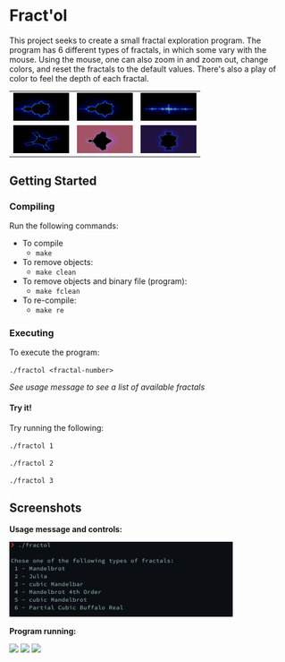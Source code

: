 
# Fract'ol

This project seeks to create a small fractal exploration program.
The program has 6 different types of fractals, in which some vary with the
mouse. Using the mouse, one can also zoom in and zoom out, change colors, and
reset the fractals to the default values. There's also a play of color to feel
the depth of each fractal.

<table style="width:100%">
  <tr>
    <td><img src="resources/1.png"style="width:100px;height:50px;"></td>
    <td><img src="resources/2.png"style="width:100px;height:50px;"></td>
    <td><img src="resources/3.png"style="width:100px;height:50px;"></td>
  </tr>
<tr>
    <td><img src="resources/4.png"style="width:100px;height:50px;"></td>
    <td><img src="resources/5.png"style="width:100px;height:50px;"></td>
    <td><img src="resources/6.png"style="width:100px;height:50px;"></td>
  </tr>
</table>

## Getting Started

### Compiling

Run the following commands:

* To compile
	- `make`
* To remove objects:
	- `make clean`
* To remove objects and binary file (program):
	- `make fclean`
* To re-compile:
	- `make re`

### Executing

To execute the program:

`./fractol <fractal-number>`

*See usage message to see a list of available fractals*

#### Try it!

Try running the following:

`./fractol 1`

`./fractol 2`

`./fractol 3`

## Screenshots

**Usage message and controls:**

<img src="resources/12.png" width="400" />

**Program running:**

<img src="resources/fr.png" width="550" />

<img src="resources/fractol-screenshot03.png" width="550" />

<img src="resources/fractol-screenshot04.png" width="550" />
